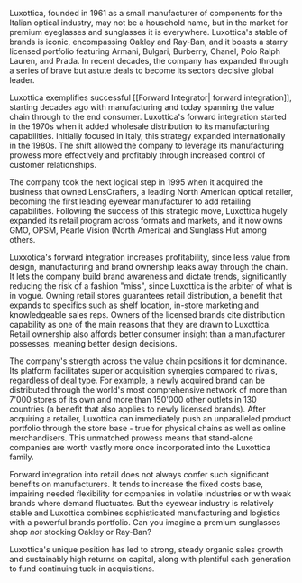 Luxottica, founded in 1961 as a small manufacturer of components for the Italian optical industry, may not be a household name, but in the market for premium eyeglasses and sunglasses it is everywhere. Luxottica's stable of brands is iconic, encompassing Oakley and Ray-Ban, and it boasts a starry licensed portfolio featuring Armani, Bulgari, Burberry, Chanel, Polo Ralph Lauren, and Prada. In recent decades, the company has expanded through a series of brave but astute deals to become its sectors decisive global leader. 

Luxottica exemplifies successful [[Forward Integrator| forward integration]], starting decades ago with manufacturing and today spanning the value chain through to the end consumer. Luxottica's forward integration started in the 1970s when it added wholesale distribution to its manufacturing capabilities. Initially focused in Italy, this strategy expanded internationally in the 1980s. The shift allowed the company to leverage its manufacturing prowess more effectively and profitably through increased control of customer relationships. 

The company took the next logical step in 1995 when it acquired the business that owned LensCrafters, a leading North American optical retailer, becoming the first leading eyewear manufacturer to add retailing capabilities. Following the success of this strategic move, Luxottica hugely expanded its retail program across formats and markets, and it now owns GMO, OPSM, Pearle Vision (North America) and Sunglass Hut among others.

Luxxotica's forward integration increases profitability, since less value from design, manufacturing and brand ownership leaks away through the chain. It lets the company build brand awareness and dictate trends, significantly reducing the risk of a fashion "miss", since Luxottica is the arbiter of what is in vogue. Owning retail stores guarantees retail distribution, a benefit that expands to specifics such as shelf location, in-store marketing and knowledgeable sales reps. Owners of the licensed brands cite distribution capability as one of the main reasons that they are drawn to Luxottica. Retail ownership also affords better consumer insight than a manufacturer possesses, meaning better design decisions. 

The company's strength across the value chain positions it for dominance. Its platform facilitates superior acquisition synergies compared to rivals, regardless of deal type. For example, a newly acquired brand can be distributed through the world's most comprehensive network of more than 7'000 stores of its own and more than 150'000 other outlets in 130 countries (a benefit that also applies to newly licensed brands). After acquiring a retailer, Luxottica can immediately push an unparalleled product portfolio through the store base - true for physical chains as well as online merchandisers. This unmatched prowess means that stand-alone companies are worth vastly more once incorporated into the  Luxottica family. 

Forward integration into retail does not always confer such significant benefits on manufacturers. It tends to increase the fixed costs base, impairing needed flexibility for companies in volatile industries or with weak brands where demand fluctuates. But the eyewear industry is relatively stable and Luxottica combines sophisticated manufacturing and logistics with a powerful brands portfolio. Can you imagine a premium sunglasses shop *not* stocking Oakley or Ray-Ban?

Luxottica's unique position has led to strong, steady organic sales growth and sustainably high returns on capital, along with plentiful cash generation to fund continuing tuck-in acquisitions.
